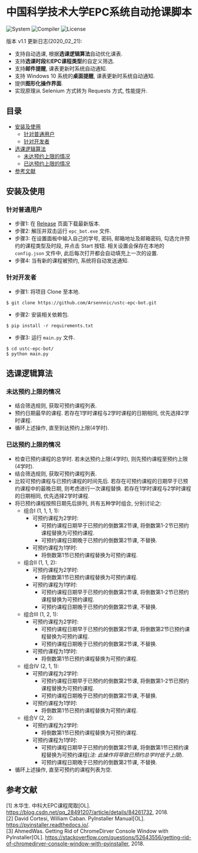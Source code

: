 # 中国科学技术大学EPC系统自动抢课脚本

![System](https://img.shields.io/badge/System-Windows%2010-brightgreen.svg)
![Compiler](https://img.shields.io/badge/Build-Python%203.6-brightgreen.svg)
![License](https://img.shields.io/badge/License-GPL,%20v3.0-blue.svg)

版本 v1.1 更新日志(2020_02_21):
- 支持自动选课, 根据**选课逻辑算法**自动优化课表.
- 支持**选课时段**和**EPC课程类型**的自定义筛选.
- 支持**邮件提醒**, 课表更新时系统自动通知.
- 支持 Windows 10 系统的**桌面提醒**, 课表更新时系统自动通知.
- 提供**图形化操作界面**.
- 实现原理从 Selenium 方式转为 Requests 方式, 性能提升.

## 目录

- [安装及使用](#安装及使用)
    + [针对普通用户](#针对普通用户)
    + [针对开发者](#针对开发者)
- [选课逻辑算法](#选课逻辑算法)
    + [未达预约上限的情况](#未达预约上限的情况)
    + [已达预约上限的情况](#已达预约上限的情况)
- [参考文献](#参考文献)

## 安装及使用

### 针对普通用户

- 步骤1: 在 [Release](https://github.com/Arsennnic/ustc-epc-bot/releases) 页面下载最新版本.
- 步骤2: 解压并双击运行 `epc_bot.exe` 文件.
- 步骤3: 在设置面板中输入自己的学号, 密码, 邮箱地址及邮箱密码, 勾选允许预约的课程类型及时段, 并点击 Start 按钮. 相关设置会保存在本地的 `config.json` 文件中, 此后每次打开都会自动填充上一次的设置. 
- 步骤4: 当有新的课程被预约, 系统将自动发送通知.

### 针对开发者

- 步骤1: 将项目 Clone 至本地.
```
$ git clone https://github.com/Arsennnic/ustc-epc-bot.git
```
- 步骤2: 安装相关依赖包.
```
$ pip install -r requirements.txt
```
- 步骤3: 运行 `main.py` 文件.
```
$ cd ustc-epc-bot/
$ python main.py
```

## 选课逻辑算法

### 未达预约上限的情况

- 结合筛选规则, 获取可预约课程列表.
- 预约日期最早的课程. 若存在1学时课程与2学时课程的日期相同, 优先选择2学时课程.
- 循环上述操作, 直至到达预约上限(4学时).

### 已达预约上限的情况

- 检查已预约课程的总学时. 若未达预约上限(4学时), 则先预约课程至预约上限(4学时).
- 结合筛选规则, 获取可预约课程列表.
- 比较可预约课程与已预约课程的时间先后. 若存在可预约课程的日期早于已预约课程中的最晚日期, 则考虑进行一次课程替换. 若存在1学时课程与2学时课程的日期相同, 优先选择2学时课程.
- 将已预约课程按照日期先后排列, 共有五种学时组合, 分别讨论之:
    + 组合I (1, 1, 1, 1): 
        - 可预约课程为2学时: 
            + 可预约课程日期早于已预约的倒数第2节课, 将倒数第1-2节已预约课程替换为可预约课程.
            + 可预约课程日期晚于已预约的倒数第2节课, 不替换.
        - 可预约课程为1学时: 
            + 将倒数第1节已预约课程替换为可预约课程.
    + 组合II (1, 1, 2): 
        - 可预约课程为2学时: 
            + 将倒数第1节已预约课程替换为可预约课程.
        - 可预约课程为1学时: 
            + 可预约课程日期早于已预约的倒数第2节课, 将倒数第1-2节已预约课程替换为可预约课程.
            + 可预约课程日期晚于已预约的倒数第2节课, 不替换.
    + 组合III (1, 2, 1): 
        - 可预约课程为2学时: 
            + 可预约课程日期早于已预约的倒数第2节课, 将倒数第2节已预约课程替换为可预约课程.
            + 可预约课程日期晚于已预约的倒数第2节课, 不替换.
        - 可预约课程为1学时: 
            + 将倒数第1节已预约课程替换为可预约课程.
    + 组合IV (2, 1, 1): 
        - 可预约课程为2学时: 
            + 可预约课程日期早于已预约的倒数第2节课, 将倒数第1-2节已预约课程替换为可预约课程.
            + 可预约课程日期晚于已预约的倒数第2节课, 不替换.
        - 可预约课程为1学时: 
            + 将倒数第1节已预约课程替换为可预约课程.
    + 组合V (2, 2): 
        - 可预约课程为2学时: 
            + 将倒数第1节已预约课程替换为可预约课程.
        - 可预约课程为1学时: 
            + 可预约课程日期早于已预约的倒数第2节课, 将倒数第1节已预约课程替换为可预约课程(*注: 此操作将导致已预约总学时低于上限*).
            + 可预约课程日期晚于已预约的倒数第2节课, 不替换.
- 循环上述操作, 直至可预约的课程列表为空.

## 参考文献

[1] 木华生. 中科大EPC课程爬取[OL]. https://blog.csdn.net/qq_28491207/article/details/84261732, 2018.  
[2] David Cortesi, William Caban. PyInstaller Manual[OL]. https://pyinstaller.readthedocs.io/.  
[3] AhmedWas. Getting Rid of ChromeDirver Console Window with PyInstaller[OL]. https://stackoverflow.com/questions/52643556/getting-rid-of-chromedirver-console-window-with-pyinstaller, 2018.
